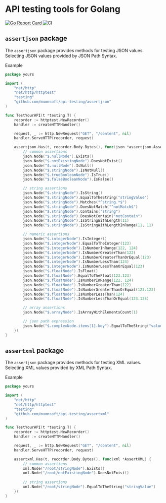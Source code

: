 # API testing tools for Golang

[![Go Report Card](https://goreportcard.com/badge/github.com/muonsoft/api-testing)](https://goreportcard.com/report/github.com/muonsoft/api-testing)
![CI](https://github.com/muonsoft/api-testing/workflows/CI/badge.svg?branch=master)

## `assertjson` package

The `assertjson` package provides methods for testing JSON values. Selecting JSON values provided by JSON Path Syntax.

Example

```go
package yours

import (
    "net/http"
    "net/http/httptest"
    "testing"
    "github.com/muonsoft/api-testing/assertjson"
)

func TestYourAPI(t *testing.T) {
    recorder := httptest.NewRecorder()
    handler := createHTTPHandler()

    request, _ := http.NewRequest("GET", "/content", nil)
    handler.ServeHTTP(recorder, request)

    assertjson.Has(t, recorder.Body.Bytes(), func(json *assertjson.AssertJSON) {
        // common assertions
        json.Node("$.nullNode").Exists()
        json.Node("$.notExistingNode").DoesNotExist()
        json.Node("$.nullNode").IsNull()
        json.Node("$.stringNode").IsNotNull()
        json.Node("$.trueBooleanNode").IsTrue()
        json.Node("$.falseBooleanNode").IsFalse()

        // string assertions
        json.Node("$.stringNode").IsString()
        json.Node("$.stringNode").EqualToTheString("stringValue")
        json.Node("$.stringNode").Matches("^string.*$")
        json.Node("$.stringNode").DoesNotMatch("^notMatch$")
        json.Node("$.stringNode").Contains("string")
        json.Node("$.stringNode").DoesNotContain("notContain")
        json.Node("$.stringNode").IsStringWithLength(11)
        json.Node("$.stringNode").IsStringWithLengthInRange(11, 11)

        // numeric assertions
        json.Node("$.integerNode").IsInteger()
        json.Node("$.integerNode").EqualToTheInteger(123)
        json.Node("$.integerNode").IsNumberInRange(122, 124)
        json.Node("$.integerNode").IsNumberGreaterThan(122)
        json.Node("$.integerNode").IsNumberGreaterThanOrEqual(123)
        json.Node("$.integerNode").IsNumberLessThan(124)
        json.Node("$.integerNode").IsNumberLessThanOrEqual(123)
        json.Node("$.floatNode").IsFloat()
        json.Node("$.floatNode").EqualToTheFloat(123.123)
        json.Node("$.floatNode").IsNumberInRange(122, 124)
        json.Node("$.floatNode").IsNumberGreaterThan(122)
        json.Node("$.floatNode").IsNumberGreaterThanOrEqual(123.123)
        json.Node("$.floatNode").IsNumberLessThan(124)
        json.Node("$.floatNode").IsNumberLessThanOrEqual(123.123)

        // array assertions
        json.Node("$.arrayNode").IsArrayWithElementsCount(1)

        // json path expression
        json.Node("$.complexNode.items[1].key").EqualToTheString("value")
    })
}
```

## `assertxml` package

The `assertjson` package provides methods for testing XML values. Selecting XML values provided by XML Path Syntax.

Example

```go
package yours

import (
    "net/http"
    "net/http/httptest"
    "testing"
    "github.com/muonsoft/api-testing/assertxml"
)

func TestYourAPI(t *testing.T) {
    recorder := httptest.NewRecorder()
    handler := createHTTPHandler()

    request, _ := http.NewRequest("GET", "/content", nil)
    handler.ServeHTTP(recorder, request)

    assertxml.Has(t, recorder.Body.Bytes(), func(xml *AssertXML) {
        // common assertions
        xml.Node("/root/stringNode").Exists()
        xml.Node("/root/notExistingNode").DoesNotExist()
  
        // string assertions
        xml.Node("/root/stringNode").EqualToTheString("stringValue")
    })
}
```
